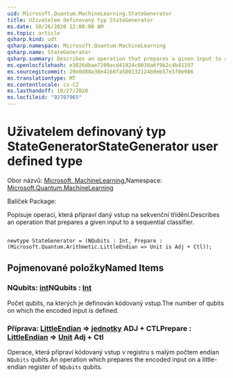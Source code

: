 ```yaml
---
uid: Microsoft.Quantum.MachineLearning.StateGenerator
title: Uživatelem definovaný typ StateGenerator
ms.date: 10/26/2020 12:00:00 AM
ms.topic: article
qsharp.kind: udt
qsharp.namespace: Microsoft.Quantum.MachineLearning
qsharp.name: StateGenerator
qsharp.summary: Describes an operation that prepares a given input to a sequential classifier.
ms.openlocfilehash: e3026dbae7209acd41924c0038a6f9b2c4b41197
ms.sourcegitcommit: 29e0d88a30e4166fa580132124b0eb57e1f0e986
ms.translationtype: MT
ms.contentlocale: cs-CZ
ms.lasthandoff: 10/27/2020
ms.locfileid: "92707965"
---
```

# <a name="stategenerator-user-defined-type"></a><span data-ttu-id="56538-102">Uživatelem definovaný typ StateGenerator</span><span class="sxs-lookup"><span data-stu-id="56538-102">StateGenerator user defined type</span></span>

<span data-ttu-id="56538-103">Obor názvů: [Microsoft. MachineLearning.](xref:Microsoft.Quantum.MachineLearning)</span><span class="sxs-lookup"><span data-stu-id="56538-103">Namespace: [Microsoft.Quantum.MachineLearning](xref:Microsoft.Quantum.MachineLearning)</span></span>

<span data-ttu-id="56538-104">Balíček [](https://nuget.org/packages/)</span><span class="sxs-lookup"><span data-stu-id="56538-104">Package: [](https://nuget.org/packages/)</span></span>


<span data-ttu-id="56538-105">Popisuje operaci, která připraví daný vstup na sekvenční třídění.</span><span class="sxs-lookup"><span data-stu-id="56538-105">Describes an operation that prepares a given input to a sequential classifier.</span></span>

```qsharp

newtype StateGenerator = (NQubits : Int, Prepare : (Microsoft.Quantum.Arithmetic.LittleEndian => Unit is Adj + Ctl));
```



## <a name="named-items"></a><span data-ttu-id="56538-106">Pojmenované položky</span><span class="sxs-lookup"><span data-stu-id="56538-106">Named Items</span></span>

### <a name="nqubits--int"></a><span data-ttu-id="56538-107">NQubits: [int](xref:microsoft.quantum.lang-ref.int)</span><span class="sxs-lookup"><span data-stu-id="56538-107">NQubits : [Int](xref:microsoft.quantum.lang-ref.int)</span></span>

<span data-ttu-id="56538-108">Počet qubits, na kterých je definován kódovaný vstup.</span><span class="sxs-lookup"><span data-stu-id="56538-108">The number of qubits on which the encoded input is defined.</span></span>
### <a name="prepare--littleendian--unit-adj--ctl"></a><span data-ttu-id="56538-109">Příprava: [LittleEndian](xref:Microsoft.Quantum.Arithmetic.LittleEndian) => [jednotky](xref:microsoft.quantum.lang-ref.unit) ADJ + CTL</span><span class="sxs-lookup"><span data-stu-id="56538-109">Prepare : [LittleEndian](xref:Microsoft.Quantum.Arithmetic.LittleEndian) => [Unit](xref:microsoft.quantum.lang-ref.unit) Adj + Ctl</span></span>

<span data-ttu-id="56538-110">Operace, která připraví kódovaný vstup v registru s malým počtem endian `NQubits` qubits.</span><span class="sxs-lookup"><span data-stu-id="56538-110">An operation which prepares the encoded input on a little-endian register of `NQubits` qubits.</span></span>